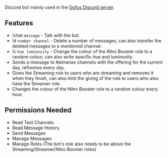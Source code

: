 Discord bot mainly used in the [Dofus Discord server](https://discord.gg/0RDH0dqUoTRkCjSF).

## Features
- !chat `message` - Talk with the bot.
- !d `number channel` - Delete a number of messages, can also transfer the deleted messages to a mentioned channel.
- !c `hue luminosity` - Change the colour of the Nitro Booster role to a random colour, can also write specific hue and luminosity.
- Sends a message to #almanax channels with the offering for the current day, refreshes every day.
- Gives the Streaming role to users who are streaming and removes it when they finish, can also limit the giving of the role to users who also have the Streamer role.
- Changes the colour of the Nitro Booster role to a random colour every hour.

## Permissions Needed
- Read Text Channels
- Read Message History
- Send Messages
- Manage Messages
- Manage Roles (The bot's role also needs to be above the Streaming/Streamer/Nitro Booster roles)
